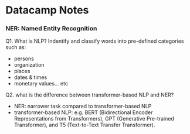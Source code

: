 # Datacamp Notes
### NER: Named Entity Recognition
Q1. What is NLP?
Indentify and classify words into pre-defined categories such as:
- persons
- organization
- places
- dates & times
- monetary values... etc

Q2. what is the difference between transformer-based NLP and NER?
- NER: narrower task compared to transformer-based NLP
- transformer-based NLP: e.g. BERT (Bidirectional Encoder Representations from Transformers), GPT (Generative Pre-trained Transformer), and T5 (Text-to-Text Transfer Transformer).